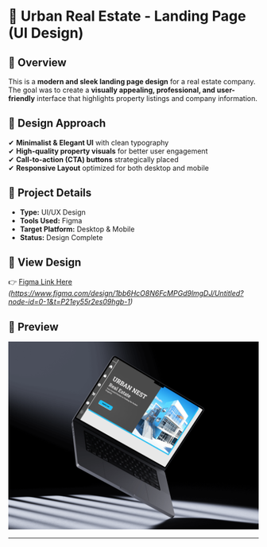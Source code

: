 # 🏡 Urban Real Estate - Landing Page (UI Design)

## 📌 Overview  
This is a **modern and sleek landing page design** for a real estate company. The goal was to create a **visually appealing, professional, and user-friendly** interface that highlights property listings and company information.

## 🎨 Design Approach  
✔ **Minimalist & Elegant UI** with clean typography  
✔ **High-quality property visuals** for better user engagement  
✔ **Call-to-action (CTA) buttons** strategically placed  
✔ **Responsive Layout** optimized for both desktop and mobile  

## 📂 Project Details  
- **Type:** UI/UX Design  
- **Tools Used:** Figma  
- **Target Platform:** Desktop & Mobile  
- **Status:** Design Complete  

## 🔗 View Design  
👉 [Figma Link Here](#) _(https://www.figma.com/design/1bb6HcO8N6FcMPGd9lmgDJ/Untitled?node-id=0-1&t=P21ey55r2es09hgb-1)_  

## 📸 Preview  
![Urbanrealestate UI](./estate.png)  

---


